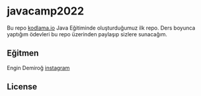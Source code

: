 # javacamp2022

Bu repo [kodlama.io](https://www.kodlama.io/courses/enrolled/1868842) Java Eğitiminde oluşturduğumuz ilk repo. Ders boyunca yaptığım ödevleri bu repo üzerinden paylaşıp
sizlere sunacağım.

## Eğitmen 
Engin Demiroğ [instagram](https://www.instagram.com/engindemirog/)

## License
